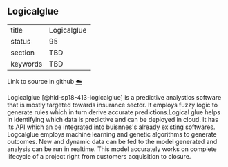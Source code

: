 ## Logicalglue


|          |             |
| -------- | ----------- |
| title    | Logicalglue |
| status   | 95          |
| section  | TBD         |
| keywords | TBD         |

Link to source in github [:cloud:](https://github.com/cloudmesh/technologies/blob/master/chapters/incomming/abstract-logicalglue.md)



Logicalglue [@hid-sp18-413-logicalglue] is a predictive analystics
software that is mostly targeted towards insurance sector. It employs
fuzzy logic to generate rules which in turn derive accurate
predictions.Logical glue helps in identifying which data is predictive
and can be deployed in cloud. It has its API which an be integrated into
buisnnes's already existing softwares. Logcalglue employs machine
learning and genetic algorithms to generate outcomes. New and dynamic
data can be fed to the model generated and analysis can be run in
realtime. This model accurately works on complete lifecycle of a project
right from customers acquisition to closure.
